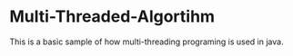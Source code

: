 # Multi-Threaded-Algortihm
This is a basic sample of how multi-threading programing is used in java. 

